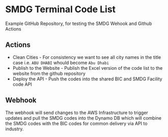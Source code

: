 # SMDG Terminal Code List

Example GitHub Repository, for testing the SMDG Wehook and Github Actions

## Actions

* Clean Cities - For consistency we want to see all city names in the title case i.e. `ABU DHABI` whould become `Abu Dhabi`
* Publish to the Website - Publish the Excel version of the code list to the website from the github repository
* Deploy the API - Push the codes into the shared BIC and SMDG Facility code API

## Webhook

The webhook will send changes to the AWS Infrastructure to trigger updates and pull the SMDG codes into the Dynamo DB which will combine the SMDG codes with the BIC codes for common delivery via API to industry.

